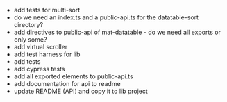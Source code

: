 * add tests for multi-sort
* do we need an index.ts and a public-api.ts for the datatable-sort directory?
* add directives to public-api of mat-datatable - do we need all exports or only some?
* add virtual scroller
* add test harness for lib
* add tests
* add cypress tests
* add all exported elements to public-api.ts
* add documentation for api to readme
* update README (API) and copy it to lib project

